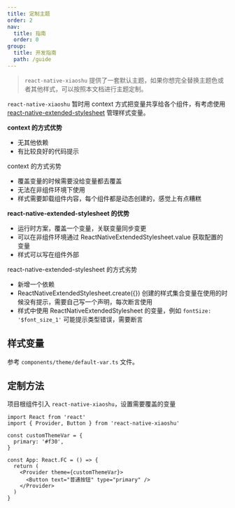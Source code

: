 ```yaml
---
title: 定制主题
order: 2
nav:
  title: 指南
  order: 0
group:
  title: 开发指南
  path: /guide
---
```


> `react-native-xiaoshu` 提供了一套默认主题，如果你想完全替换主题色或者其他样式，可以按照本文档进行主题定制。

`react-native-xiaoshu` 暂时用 context 方式把变量共享给各个组件，有考虑使用 [react-native-extended-stylesheet](https://github.com/vitalets/react-native-extended-stylesheet) 管理样式变量。

**context 的方式优势**

- 无其他依赖
- 有比较良好的代码提示

context 的方式劣势

- 覆盖变量的时候需要没给变量都去覆盖
- 无法在非组件环境下使用
- 样式需要卸载组件内容，每个组件都是动态创建的，感觉上有点糟糕

**react-native-extended-stylesheet 的优势**

- 运行时方案，覆盖一个变量，关联变量同步变更
- 可以在非组件环境通过 ReactNativeExtendedStylesheet.value 获取配置的变量
- 样式可以写在组件外部

react-native-extended-stylesheet 的方式劣势

- 新增一个依赖
- ReactNativeExtendedStylesheet.create({}) 创建的样式集合变量在使用的时候没有提示，需要自己写一个声明，每次断言使用
- 样式中使用 ReactNativeExtendedStylesheet 的变量，例如 `fontSize: '$font_size_1'` 可能提示类型错误，需要断言

## 样式变量

参考 `components/theme/default-var.ts` 文件。

## 定制方法

项目根组件引入 `react-native-xiaoshu`，设置需要覆盖的变量

```tsx | pure
import React from 'react'
import { Provider, Button } from 'react-native-xiaoshu'

const customThemeVar = {
  primary: '#f30',
}

const App: React.FC = () => {
  return (
    <Provider theme={customThemeVar}>
      <Button text="普通按钮" type="primary" />
    </Provider>
  )
}
```
